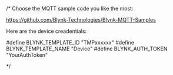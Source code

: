 /*
Choose the MQTT sample code you like the most:

  https://github.com/Blynk-Technologies/Blynk-MQTT-Samples

Here are the device creadentials:

#define BLYNK_TEMPLATE_ID     "TMPxxxxxx"
#define BLYNK_TEMPLATE_NAME   "Device"
#define BLYNK_AUTH_TOKEN      "YourAuthToken"

*/
